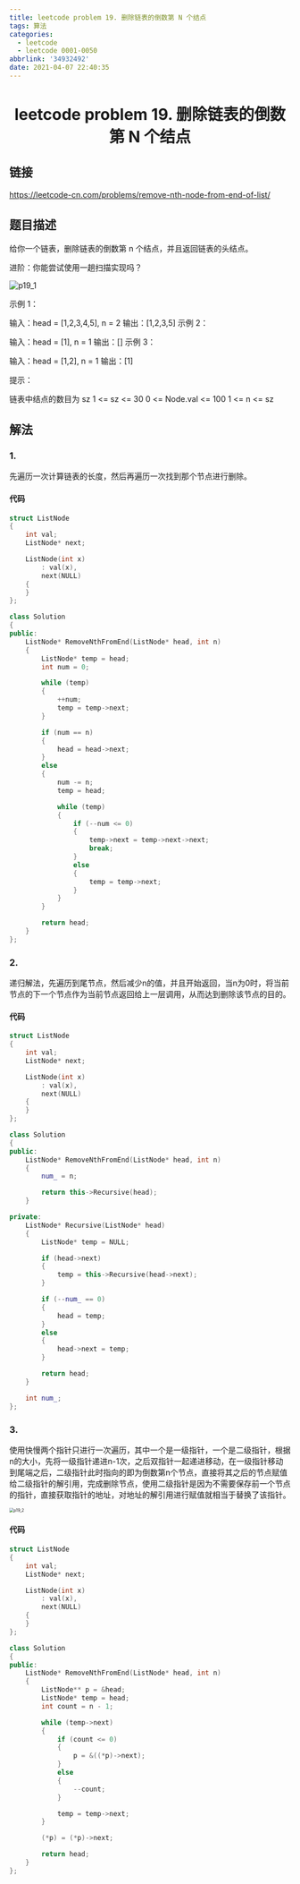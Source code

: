 ```yaml
---
title: leetcode problem 19. 删除链表的倒数第 N 个结点
tags: 算法
categories:
  - leetcode
  - leetcode 0001-0050
abbrlink: '34932492'
date: 2021-04-07 22:40:35
---
```


# <center>leetcode problem 19. 删除链表的倒数第 N 个结点</center>

## 链接

https://leetcode-cn.com/problems/remove-nth-node-from-end-of-list/



## 题目描述

给你一个链表，删除链表的倒数第 n 个结点，并且返回链表的头结点。

进阶：你能尝试使用一趟扫描实现吗？

 ![p19_1](leetcode-problem-19/p19_1.jpg)

示例 1：


输入：head = [1,2,3,4,5], n = 2
输出：[1,2,3,5]
示例 2：

输入：head = [1], n = 1
输出：[]
示例 3：

输入：head = [1,2], n = 1
输出：[1]


提示：

链表中结点的数目为 sz
1 <= sz <= 30
0 <= Node.val <= 100
1 <= n <= sz



## 解法

### 1.

先遍历一次计算链表的长度，然后再遍历一次找到那个节点进行删除。

#### 代码

```c++
struct ListNode 
{
    int val;
    ListNode* next;

    ListNode(int x) 
        : val(x), 
        next(NULL) 
    {
    }
};

class Solution 
{
public:
    ListNode* RemoveNthFromEnd(ListNode* head, int n) 
    {
        ListNode* temp = head;
        int num = 0;

        while (temp)
        {
            ++num;
            temp = temp->next;
        }

        if (num == n)
        {
            head = head->next;
        }
        else
        {
            num -= n;
            temp = head;

            while (temp)
            {
                if (--num <= 0)
                {
                    temp->next = temp->next->next;
                    break;
                }
                else
                {
                    temp = temp->next;
                }
            }
        }

        return head;
    }
};
```

### 2.

递归解法，先遍历到尾节点，然后减少n的值，并且开始返回，当n为0时，将当前节点的下一个节点作为当前节点返回给上一层调用，从而达到删除该节点的目的。

#### 代码

```c++
struct ListNode 
{
    int val;
    ListNode* next;

    ListNode(int x) 
        : val(x), 
        next(NULL) 
    {
    }
};

class Solution 
{
public:
    ListNode* RemoveNthFromEnd(ListNode* head, int n)
    {
        num_ = n;

        return this->Recursive(head);
    }

private:
    ListNode* Recursive(ListNode* head)
    {
        ListNode* temp = NULL;

        if (head->next)
        {
            temp = this->Recursive(head->next);
        }

        if (--num_ == 0)
        {
            head = temp;
        }
        else
        {
            head->next = temp;
        }

        return head;
    }

    int num_;
};
```

### 3.

使用快慢两个指针只进行一次遍历，其中一个是一级指针，一个是二级指针，根据n的大小，先将一级指针递进n-1次，之后双指针一起递进移动，在一级指针移动到尾端之后，二级指针此时指向的即为倒数第n个节点，直接将其之后的节点赋值给二级指针的解引用，完成删除节点，使用二级指针是因为不需要保存前一个节点的指针，直接获取指针的地址，对地址的解引用进行赋值就相当于替换了该指针。

<img src="leetcode-problem-19/p19_2.jpg" alt="p19_2" style="zoom:50%;" />

#### 代码

```c++
struct ListNode 
{
    int val;
    ListNode* next;

    ListNode(int x) 
        : val(x), 
        next(NULL) 
    {
    }
};

class Solution 
{
public:
    ListNode* RemoveNthFromEnd(ListNode* head, int n)
    {
        ListNode** p = &head;
        ListNode* temp = head;
        int count = n - 1;

        while (temp->next)
        {
            if (count <= 0)
            {
                p = &((*p)->next);
            }
            else
            {
                --count;
            }

            temp = temp->next;
        }

        (*p) = (*p)->next;

        return head;
    }
};
```

